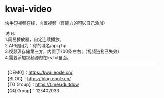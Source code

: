 # kwai-video
快手短视频在线，内置视频（有能力的可以自己添加）

说明:</br>
1.简易播放器，自定连续播放。</br>
2.API调用为：你的域名/api.php</br>
3.视频源存储第三方，内置了200条左右；（视频链接已失效）</br>
4.需要添加视频源的在ks.txt里面。</br>

--------------------------------------------------------------------
【DEMO】：https://kwai.eoole.cn/</br>
【BLOG】：https://blog.eoole.cn/</br>
【TG Group】：https://t.me/adultdow</br>
【QQ Group】：123402033</br>

